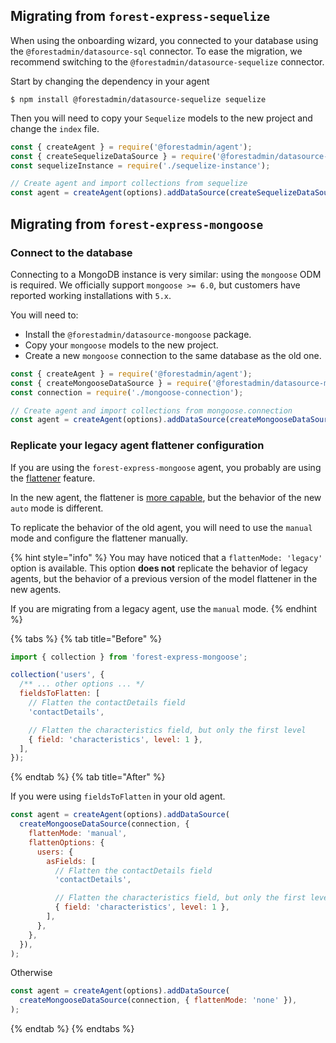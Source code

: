 ## Migrating from `forest-express-sequelize`

When using the onboarding wizard, you connected to your database using the `@forestadmin/datasource-sql` connector. To ease the migration, we recommend switching to the `@forestadmin/datasource-sequelize` connector.

Start by changing the dependency in your agent

```console
$ npm install @forestadmin/datasource-sequelize sequelize
```

Then you will need to copy your `Sequelize` models to the new project and change the `index` file.

```javascript
const { createAgent } = require('@forestadmin/agent');
const { createSequelizeDataSource } = require('@forestadmin/datasource-sequelize');
const sequelizeInstance = require('./sequelize-instance');

// Create agent and import collections from sequelize
const agent = createAgent(options).addDataSource(createSequelizeDataSource(sequelizeInstance));
```

## Migrating from `forest-express-mongoose`

### Connect to the database

Connecting to a MongoDB instance is very similar: using the `mongoose` ODM is required.
We officially support `mongoose >= 6.0`, but customers have reported working installations with `5.x`.

You will need to:

- Install the `@forestadmin/datasource-mongoose` package.
- Copy your `mongoose` models to the new project.
- Create a new `mongoose` connection to the same database as the old one.

```javascript
const { createAgent } = require('@forestadmin/agent');
const { createMongooseDataSource } = require('@forestadmin/datasource-mongoose');
const connection = require('./mongoose-connection');

// Create agent and import collections from mongoose.connection
const agent = createAgent(options).addDataSource(createMongooseDataSource(connection));
```

### Replicate your legacy agent flattener configuration

If you are using the `forest-express-mongoose` agent, you probably are using the [flattener](https://docs.forestadmin.com/documentation/how-tos/setup/flatten-nested-fields-mongodb) feature.

In the new agent, the flattener is [more capable](../../../datasources/provided/mongoose.md), but the behavior of the new `auto` mode is different.

To replicate the behavior of the old agent, you will need to use the `manual` mode and configure the flattener manually.

{% hint style="info" %}
You may have noticed that a `flattenMode: 'legacy'` option is available.
This option **does not** replicate the behavior of legacy agents, but the behavior of a previous version of the model flattener in the new agents.

If you are migrating from a legacy agent, use the `manual` mode.
{% endhint %}

{% tabs %} {% tab title="Before" %}

```javascript
import { collection } from 'forest-express-mongoose';

collection('users', {
  /** ... other options ... */
  fieldsToFlatten: [
    // Flatten the contactDetails field
    'contactDetails',

    // Flatten the characteristics field, but only the first level
    { field: 'characteristics', level: 1 },
  ],
});
```

{% endtab %} {% tab title="After" %}

If you were using `fieldsToFlatten` in your old agent.

```javascript
const agent = createAgent(options).addDataSource(
  createMongooseDataSource(connection, {
    flattenMode: 'manual',
    flattenOptions: {
      users: {
        asFields: [
          // Flatten the contactDetails field
          'contactDetails',

          // Flatten the characteristics field, but only the first level
          { field: 'characteristics', level: 1 },
        ],
      },
    },
  }),
);
```

Otherwise

```javascript
const agent = createAgent(options).addDataSource(
  createMongooseDataSource(connection, { flattenMode: 'none' }),
);
```

{% endtab %} {% endtabs %}

